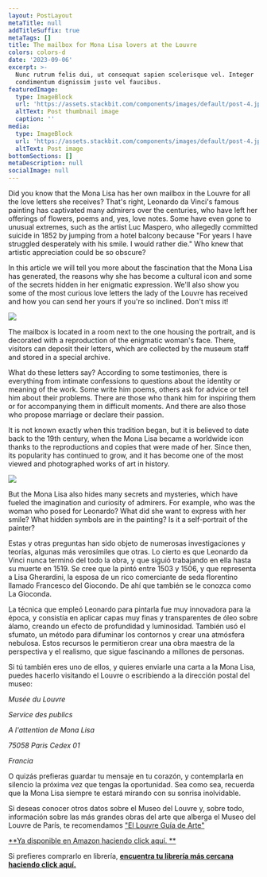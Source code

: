 ```yaml
---
layout: PostLayout
metaTitle: null
addTitleSuffix: true
metaTags: []
title: The mailbox for Mona Lisa lovers at the Louvre
colors: colors-d
date: '2023-09-06'
excerpt: >-
  Nunc rutrum felis dui, ut consequat sapien scelerisque vel. Integer
  condimentum dignissim justo vel faucibus.
featuredImage:
  type: ImageBlock
  url: 'https://assets.stackbit.com/components/images/default/post-4.jpeg'
  altText: Post thumbnail image
  caption: ''
media:
  type: ImageBlock
  url: 'https://assets.stackbit.com/components/images/default/post-4.jpeg'
  altText: Post image
bottomSections: []
metaDescription: null
socialImage: null
---
```

Did you know that the Mona Lisa has her own mailbox in the Louvre for all the love letters she receives? That's right, Leonardo da Vinci's famous painting has captivated many admirers over the centuries, who have left her offerings of flowers, poems and, yes, love notes. Some have even gone to unusual extremes, such as the artist Luc Maspero, who allegedly committed suicide in 1852 by jumping from a hotel balcony because "For years I have struggled desperately with his smile. I would rather die." Who knew that artistic appreciation could be so obscure?

In this article we will tell you more about the fascination that the Mona Lisa has generated, the reasons why she has become a cultural icon and some of the secrets hidden in her enigmatic expression. We'll also show you some of the most curious love letters the lady of the Louvre has received and how you can send her yours if you're so inclined. Don't miss it!

![](https://images2.minutemediacdn.com/image/upload/c_crop,w_3000,h_1687,x_0,y_63/c_fill,w_720,ar_16:9,f_auto,q_auto,g_auto/images/GettyImages/mmsport/mentalfloss/01h3z3bsh8kgwzzfby58.jpg)

The mailbox is located in a room next to the one housing the portrait, and is decorated with a reproduction of the enigmatic woman's face. There, visitors can deposit their letters, which are collected by the museum staff and stored in a special archive.

What do these letters say? According to some testimonies, there is everything from intimate confessions to questions about the identity or meaning of the work. Some write him poems, others ask for advice or tell him about their problems. There are those who thank him for inspiring them or for accompanying them in difficult moments. And there are also those who propose marriage or declare their passion.

It is not known exactly when this tradition began, but it is believed to date back to the 19th century, when the Mona Lisa became a worldwide icon thanks to the reproductions and copies that were made of her. Since then, its popularity has continued to grow, and it has become one of the most viewed and photographed works of art in history.

![](https://api-www.louvre.fr/sites/default/files/2020-12/leonard-de-vinci-la-joconde-portrait-de-monna-lisa-detail.jpg)

But the Mona Lisa also hides many secrets and mysteries, which have fueled the imagination and curiosity of admirers. For example, who was the woman who posed for Leonardo? What did she want to express with her smile? What hidden symbols are in the painting? Is it a self-portrait of the painter?

Estas y otras preguntas han sido objeto de numerosas investigaciones y teorías, algunas más verosímiles que otras. Lo cierto es que Leonardo da Vinci nunca terminó del todo la obra, y que siguió trabajando en ella hasta su muerte en 1519. Se cree que la pintó entre 1503 y 1506, y que representa a Lisa Gherardini, la esposa de un rico comerciante de seda florentino llamado Francesco del Giocondo. De ahí que también se le conozca como La Gioconda.

La técnica que empleó Leonardo para pintarla fue muy innovadora para la época, y consistía en aplicar capas muy finas y transparentes de óleo sobre álamo, creando un efecto de profundidad y luminosidad. También usó el sfumato, un método para difuminar los contornos y crear una atmósfera nebulosa. Estos recursos le permitieron crear una obra maestra de la perspectiva y el realismo, que sigue fascinando a millones de personas.

Si tú también eres uno de ellos, y quieres enviarle una carta a la Mona Lisa, puedes hacerlo visitando el Louvre o escribiendo a la dirección postal del museo:

<div style="text-align: center"></div>

*Musée du Louvre*

*Service des publics*

*A l'attention de Mona Lisa*

*75058 Paris Cedex 01*

*Francia*</div>

O quizás prefieras guardar tu mensaje en tu corazón, y contemplarla en silencio la próxima vez que tengas la oportunidad. Sea como sea, recuerda que la Mona Lisa siempre te estará mirando con su sonrisa inolvidable.

Si deseas conocer otros datos sobre el Museo del Louvre y, sobre todo, información sobre las más grandes obras del arte que alberga el Museo del Louvre de París, te recomendamos ["El Louvre Guía de Arte"](https://www.amazon.es/dp/8418943424/)

[**Ya disponible en Amazon haciendo click aquí. **](https://www.amazon.es/dp/8418943424/)

Si prefieres comprarlo en librería, [**encuentra tu librería más cercana haciendo click aquí.**](https://www.todostuslibros.com/libros/museo-del-louvre-guia-de-arte_978-84-18943-42-3)

